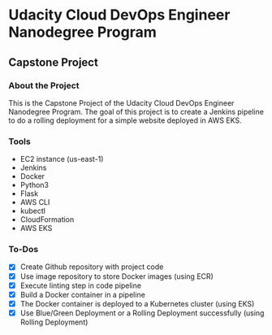 # Udacity Cloud DevOps Engineer Nanodegree Program

## Capstone Project

### About the Project
This is the Capstone Project of the Udacity Cloud DevOps Engineer Nanodegree Program. The goal of this project is to create a Jenkins pipeline to do a rolling deployment for a simple website deployed in AWS EKS.

### Tools
- EC2 instance (us-east-1)
- Jenkins
- Docker
- Python3
- Flask
- AWS CLI
- kubectl
- CloudFormation
- AWS EKS 

### To-Dos
- [x] Create Github repository with project code
- [x] Use image repository to store Docker images (using ECR)
- [x] Execute linting step in code pipeline
- [x] Build a Docker container in a pipeline
- [x] The Docker container is deployed to a Kubernetes cluster (using EKS)
- [x] Use Blue/Green Deployment or a Rolling Deployment successfully (using Rolling Deployment)
